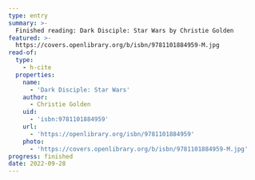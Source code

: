 ```yaml
---
type: entry
summary: >-
  Finished reading: Dark Disciple: Star Wars by Christie Golden
featured: >-
  https://covers.openlibrary.org/b/isbn/9781101884959-M.jpg
read-of:
  type:
    - h-cite
  properties:
    name:
      - 'Dark Disciple: Star Wars'
    author:
      - Christie Golden
    uid:
      - 'isbn:9781101884959'
    url:
      - 'https://openlibrary.org/isbn/9781101884959'
    photo:
      - 'https://covers.openlibrary.org/b/isbn/9781101884959-M.jpg'
progress: finished
date: 2022-09-28
---
```

